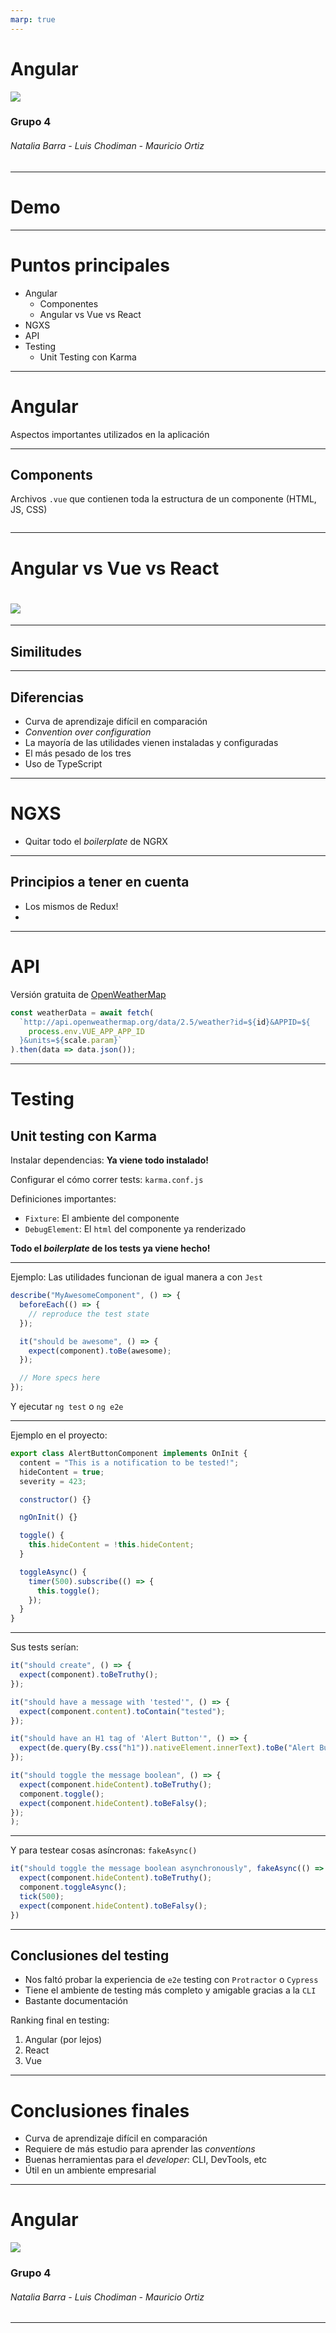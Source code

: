 ```yaml
---
marp: true
---
```


# Angular

![](./logo.png)

### Grupo 4

###### Natalia Barra - Luis Chodiman - Mauricio Ortiz

---

# Demo

---

# Puntos principales

- Angular
  - Componentes
  - Angular vs Vue vs React
- NGXS
- API
- Testing
  - Unit Testing con Karma

---

# Angular

Aspectos importantes utilizados en la aplicación

---

## Components

Archivos `.vue` que contienen toda la estructura de un componente (HTML, JS, CSS)

```

```

---

# Angular vs Vue vs React

# ![](./VueVsReact.png)

---

## Similitudes

---

## Diferencias

- Curva de aprendizaje difícil en comparación
- _Convention over configuration_
- La mayoría de las utilidades vienen instaladas y configuradas
- El más pesado de los tres
- Uso de TypeScript

---

# NGXS

- Quitar todo el _boilerplate_ de NGRX

---

## Principios a tener en cuenta

- Los mismos de Redux!
-

---

# API

Versión gratuita de [OpenWeatherMap](https://openweathermap.org/api)

```javascript
const weatherData = await fetch(
  `http://api.openweathermap.org/data/2.5/weather?id=${id}&APPID=${
    process.env.VUE_APP_APP_ID
  }&units=${scale.param}`
).then(data => data.json());
```

---

# Testing

## Unit testing con Karma

Instalar dependencias: **Ya viene todo instalado!**

Configurar el cómo correr tests: `karma.conf.js`

Definiciones importantes:

- `Fixture`: El ambiente del componente
- `DebugElement`: El `html` del componente ya renderizado

**Todo el _boilerplate_ de los tests ya viene hecho!**

---

Ejemplo: Las utilidades funcionan de igual manera a con `Jest`

```javascript
describe("MyAwesomeComponent", () => {
  beforeEach(() => {
    // reproduce the test state
  });

  it("should be awesome", () => {
    expect(component).toBe(awesome);
  });

  // More specs here
});
```

Y ejecutar `ng test` o `ng e2e`

---

Ejemplo en el proyecto:

```javascript
export class AlertButtonComponent implements OnInit {
  content = "This is a notification to be tested!";
  hideContent = true;
  severity = 423;

  constructor() {}

  ngOnInit() {}

  toggle() {
    this.hideContent = !this.hideContent;
  }

  toggleAsync() {
    timer(500).subscribe(() => {
      this.toggle();
    });
  }
}
```

---

Sus tests serían:

```javascript
it("should create", () => {
  expect(component).toBeTruthy();
});

it("should have a message with 'tested'", () => {
  expect(component.content).toContain("tested");
});

it("should have an H1 tag of 'Alert Button'", () => {
  expect(de.query(By.css("h1")).nativeElement.innerText).toBe("Alert Button");
});

it("should toggle the message boolean", () => {
  expect(component.hideContent).toBeTruthy();
  component.toggle();
  expect(component.hideContent).toBeFalsy();
});
);
```

---

Y para testear cosas asíncronas: `fakeAsync()`

```javascript
it("should toggle the message boolean asynchronously", fakeAsync(() => {
  expect(component.hideContent).toBeTruthy();
  component.toggleAsync();
  tick(500);
  expect(component.hideContent).toBeFalsy();
})
```

---

## Conclusiones del testing

- Nos faltó probar la experiencia de `e2e` testing con `Protractor` o `Cypress`
- Tiene el ambiente de testing más completo y amigable gracias a la `CLI`
- Bastante documentación

Ranking final en testing:

1. Angular (por lejos)
2. React
3. Vue

---

# Conclusiones finales

- Curva de aprendizaje difícil en comparación
- Requiere de más estudio para aprender las _conventions_
- Buenas herramientas para el _developer_: CLI, DevTools, etc
- Útil en un ambiente empresarial

---

# Angular

![](./logo.png)

### Grupo 4

###### Natalia Barra - Luis Chodiman - Mauricio Ortiz

---
